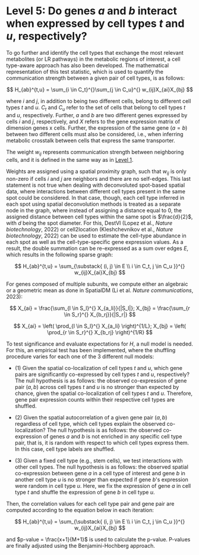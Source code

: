 # Level 5: Do genes *a* and *b* interact when expressed by cell types *t* and *u*, respectively?

To go further and identify the cell types that exchange the most relevant metabolites (or LR pathways) in the metabolic regions of interest, a cell type-aware approach has also been developed. The mathematical representation of this test statistic, which is used to quantify the communication strength between a given pair of cell types, is as follows:

$$ H_{ab}^{t,u} = \sum_{i \in C_t}^{}\sum_{j \in C_u}^{} w_{ij}X_{ai}X_{bj} $$

where _i_ and _j_, in addition to being two different cells, belong to different cell types _t_ and _u_. $C_t$ and $C_u$ refer to the set of cells that belong to cell types _t_ and _u_, respectively. Further, _a_ and _b_ are two different genes expressed by cells _i_ and _j_, respectively, and _X_ refers to the gene expression matrix of dimension genes x cells.
Further, the expression of the same gene ($a = b$) between two different cells must also be considered, i.e., when inferring metabolic crosstalk between cells that express the same transporter.

The weight $w_{ij}$ represents communication strength between neighboring cells, and it is defined in the same way as in [Level 1](level_1.md).

Weights are assigned using a spatial proximity graph, such that $w_{ij}$ is only non-zero if cells _i_ and _j_ are neighbors and there are no self-edges. This last statement is not true when dealing with deconvoluted spot-based spatial data, where interactions between different cell types present in the same spot could be considered. In that case, though, each cell type inferred in each spot using spatial deconvolution methods is treated as a separate node in the graph, where instead of assigning a distance equal to 0, the assigned distance between cell types within the same spot is $\frac{d}{2}$, with _d_ being the spot diameter. For this, DestVI (Lopez et al., _Nature biotechnology_, 2022) or cell2location (Kleshchevnikov et al., _Nature biotechnology_, 2022) can be used to estimate the cell-type abundance in each spot as well as the cell-type-specific gene expression values. As a result, the double summation can be re-expressed as a sum over edges _E_, which results in the following sparse graph:

$$ H_{ab}^{t,u} = \sum_{\substack{
(i, j) \in E \\
i \in C_t, j \in C_u
}}^{} w_{ij}X_{ai}X_{bj} $$

For genes composed of multiple subunits, we compute either an algebraic or a geometric mean as done in SpatialDM (Li et al. _Nature communications_, 2023):

$$ X_{ai} = \frac{\sum_{l \in S_l}^{} X_{a_li}}{|S_l|}; X_{bj} = \frac{\sum_{r \in S_r}^{} X_{b_rj}}{|S_r|} $$

$$ X_{ai} = \left( \prod_{l \in S_l}^{} X_{a_li} \right)^{1/L}; X_{bj} = \left( \prod_{r \in S_r}^{} X_{b_rj} \right)^{1/R} $$

To test significance and evaluate expectations for _H_, a null model is needed. For this, an empirical test has been implemented, where the shuffling procedure varies for each one of the 3 different null models:

-  (1) Given the spatial co-localization of cell types _t_ and _u_, which gene pairs are significantly co-expressed by cell types _t_ and _u_, respectively? The null hypothesis is as follows: the observed co-expression of gene pair $(a,b)$ across cell types _t_ and _u_ is no stronger than expected by chance, given the spatial co-localization of cell types _t_ and _u_. Therefore, gene pair expression counts within their respective cell types are shuffled.

-  (2) Given the spatial autocorrelation of a given gene pair $(a, b)$ regardless of cell type, which cell types explain the observed co-localization? The null hypothesis is as follows: the observed co-expression of genes _a_ and _b_ is not enriched in any specific cell type pair, that is, it is random with respect to which cell types express them. In this case, cell type labels are shuffled.

-  (3) Given a fixed cell type (e.g., stem cells), we test interactions with other cell types. The null hypothesis is as follows: the observed spatial co-expression between gene _a_ in a cell type of interest and gene _b_ in another cell type _u_ is no stronger than expected if gene _b_'s expression were random in cell type _u_. Here, we fix the expression of gene _a_ in cell type _t_ and shuffle the expression of gene _b_ in cell type _u_.

Then, the correlation values for each cell type pair and gene pair are computed according to the equation below in each iteration:

$$ H_{ab}^{t,u} = \sum_{\substack{
(i, j) \in E \\
i \in C_t, j \in C_u
}}^{} w_{ij}X_{ai}X_{bj} $$

and $p-value = \frac{x+1}{M+1}$ is used to calculate the p-value. P-values are finally adjusted using the Benjamini-Hochberg approach.
